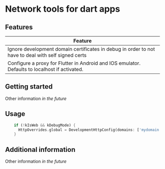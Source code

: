 # Network tools for dart apps

## Features

| Feature |
| - |
| Ignore development domain certificates in debug in order to not have to deal with self signed certs |
| Configure a proxy  for Flutter in Android and IOS emulator. Defaults to localhost if activated. |

## Getting started

Other information _in the future_

## Usage

```dart
    if (!kIsWeb && kDebugMode) {
      HttpOverrides.global = DevelopmentHttpConfig(domains: ['mydomain.com'], proxyPort 8080);
    }
```

## Additional information

Other information _in the future_
